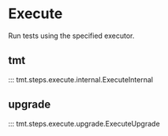 # Execute

Run tests using the specified executor.

## tmt

::: tmt.steps.execute.internal.ExecuteInternal

## upgrade

::: tmt.steps.execute.upgrade.ExecuteUpgrade
